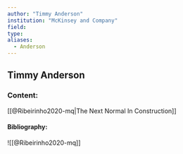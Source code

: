 ```yaml
---
author: "Timmy Anderson"
institution: "McKinsey and Company"
field:
type:
aliases:
  - Anderson
---
```


## Timmy Anderson

### Content:
[[@Ribeirinho2020-mq|The Next Normal In Construction]]

#### Bibliography:

![[@Ribeirinho2020-mq]]